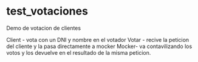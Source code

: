# test_votaciones

Demo de votacion de clientes

Client - vota con un DNI y nombre en el votador
Votar - recive la peticion del cliente y la pasa directamente a mocker
Mocker- va contavilizando los votos y los devuelve en el resultado de la misma peticion.
